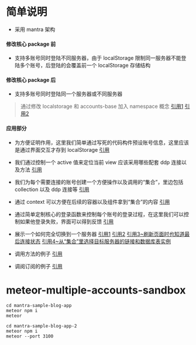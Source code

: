 # 简单说明

- 采用 mantra 架构

#### 修改核心 package 前

- 支持多账号同时登陆不同服务器，由于 localStorage 限制同一服务器不能登陆多个账号，后登陆的会覆盖前一个 localStorage 存储结构

#### 修改核心 package 后

- 支持多账号同时登陆同一个服务器或不同服务器

> 通过修改 localstorage 和 accounts-base 加入 namespace 概念 [引用1](https://github.com/crapthings/meteor-multiple-accounts-sandbox/blob/master/mantra-sample-blog-app/packages/localstorage/localstorage.js#L68) [引用2](https://github.com/crapthings/meteor-multiple-accounts-sandbox/blob/master/mantra-sample-blog-app/packages/accounts-base/accounts_client.js#L495)

#### 应用部分

- 为方便证明作用，这里我们简单通过写死的代码构件预设账号信息，这里应该是通过界面交互才存到 localStorage [引用](https://github.com/crapthings/meteor-multiple-accounts-sandbox/blob/master/mantra-sample-blog-app/client/configs/context.js#L10)

- 我们通过控制一个 active 值来定位当前 view 应该采用哪些配套 ddp 连接以及方法 [引用](https://github.com/crapthings/meteor-multiple-accounts-sandbox/blob/master/mantra-sample-blog-app/client/configs/context.js#L25)

- 我们为每个需要连接的账号创建一个方便操作以及调用的“集合”，里边包括 collection 以及 ddp 连接等 [引用](https://github.com/crapthings/meteor-multiple-accounts-sandbox/blob/master/mantra-sample-blog-app/client/configs/context.js#L34)

- 通过 context 可以方便在后续的容器以及组件拿到“集合”的内容 [引用](https://github.com/crapthings/meteor-multiple-accounts-sandbox/blob/master/mantra-sample-blog-app/client/configs/context.js#L48)

- 通过简单定制核心的登录函数来控制每个账号的登录过程，在这里我们可以控制如果他登录失败，界面可以得到反馈 [引用](https://github.com/crapthings/meteor-multiple-accounts-sandbox/blob/master/mantra-sample-blog-app/client/configs/context.js#L60)

- 展示一个如何完全切换到一个服务器 [引用1](https://github.com/crapthings/meteor-multiple-accounts-sandbox/blob/master/mantra-sample-blog-app/client/modules/core/components/switch.js#L26) [引用2](https://github.com/crapthings/meteor-multiple-accounts-sandbox/blob/master/mantra-sample-blog-app/client/modules/core/actions/accounts.js#L2) [引用3~刷新页面时也知道最后连接状态](https://github.com/crapthings/meteor-multiple-accounts-sandbox/blob/master/mantra-sample-blog-app/client/configs/context.js#L43) [引用4~从“集合”里选择目标服务器的链接和数据库表实例](https://github.com/crapthings/meteor-multiple-accounts-sandbox/blob/master/mantra-sample-blog-app/client/modules/core/containers/postlist.js#L6)

- 调用方法的例子 [引用](https://github.com/crapthings/meteor-multiple-accounts-sandbox/blob/master/mantra-sample-blog-app/client/modules/core/actions/posts.js#L13)

- 调阅订阅的例子 [引用](https://github.com/crapthings/meteor-multiple-accounts-sandbox/blob/master/mantra-sample-blog-app/client/modules/core/containers/postlist.js#L10)

# meteor-multiple-accounts-sandbox

```
cd mantra-sample-blog-app
meteor npm i
meteor
```

```
cd mantra-sample-blog-app-2
meteor npm i
meteor --port 3100
```
